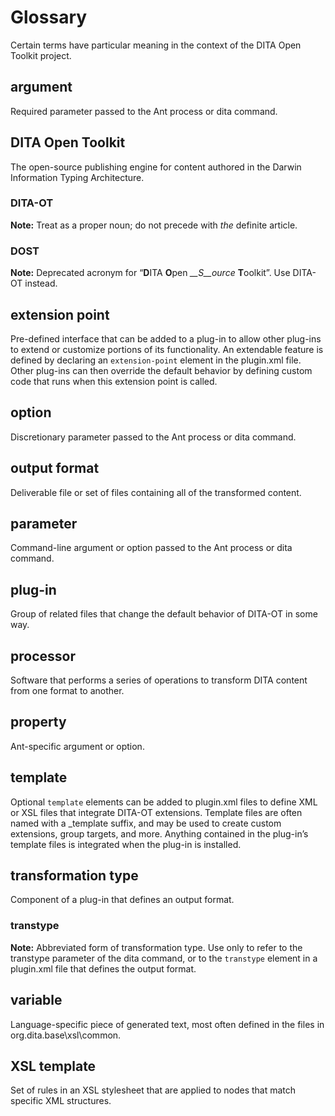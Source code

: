 # Glossary

Certain terms have particular meaning in the context of the DITA Open Toolkit project.

## argument

Required parameter passed to the Ant process or dita command.

## DITA Open Toolkit

The open-source publishing engine for content authored in the Darwin Information Typing Architecture.

### DITA-OT

**Note:** Treat as a proper noun; do not precede with *the* definite article.

### DOST

**Note:** Deprecated acronym for “**D**ITA **O**pen *__S__ource* **T**oolkit”. Use DITA-OT instead.

## extension point

Pre-defined interface that can be added to a plug-in to allow other plug-ins to extend or customize portions of its functionality. An extendable feature is defined by declaring an `extension-point` element in the plugin.xml file. Other plug-ins can then override the default behavior by defining custom code that runs when this extension point is called.

## option

Discretionary parameter passed to the Ant process or dita command.

## output format

Deliverable file or set of files containing all of the transformed content.

## parameter

Command-line argument or option passed to the Ant process or dita command.

## plug-in

Group of related files that change the default behavior of DITA-OT in some way.

## processor

Software that performs a series of operations to transform DITA content from one format to another.

## property

Ant-specific argument or option.

## template

Optional `template` elements can be added to plugin.xml files to define XML or XSL files that integrate DITA-OT extensions. Template files are often named with a \_template suffix, and may be used to create custom extensions, group targets, and more. Anything contained in the plug-in’s template files is integrated when the plug-in is installed.

## transformation type

Component of a plug-in that defines an output format.

### transtype

**Note:** Abbreviated form of transformation type. Use only to refer to the transtype parameter of the dita command, or to the `transtype` element in a plugin.xml file that defines the output format.

## variable

Language-specific piece of generated text, most often defined in the files in org.dita.base\\xsl\\common.

## XSL template

Set of rules in an XSL stylesheet that are applied to nodes that match specific XML structures.

